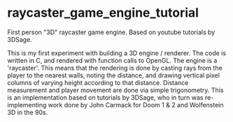 # raycaster_game_engine_tutorial
First person "3D" raycaster game engine. Based on youtube tutorials by 3DSage.

This is my first experiment with building a 3D engine / renderer. The code is written in C, and rendered with function calls to OpenGL.
The engine is a 'raycaster'. This means that the rendering is done by casting rays from the player to the nearest walls, noting the distance, 
and drawing vertical pixel columns of varying height according to that distance. Distance measurement and player movement are done via simple trigonometry. 
This is an implementation based on tutorials by 3DSage, who in turn was re-implementing work done by John Carmack for Doom 1 & 2 and Wolfenstein 3D in the 90s.
